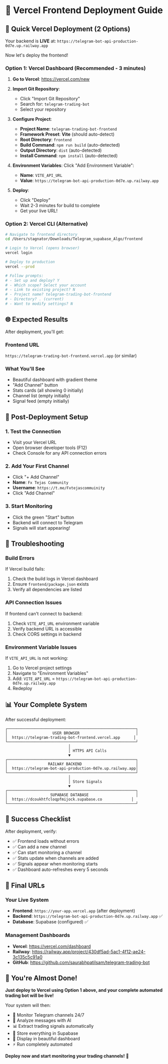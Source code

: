 # 🚀 Vercel Frontend Deployment Guide

## 🎯 Quick Vercel Deployment (2 Options)

Your backend is **LIVE** at: `https://telegram-bot-api-production-0d7e.up.railway.app`

Now let's deploy the frontend!

### Option 1: Vercel Dashboard (Recommended - 3 minutes)

1. **Go to Vercel**: https://vercel.com/new

2. **Import Git Repository**:
   - Click "Import Git Repository"
   - Search for: `telegram-trading-bot`
   - Select your repository

3. **Configure Project**:
   - **Project Name**: `telegram-trading-bot-frontend`
   - **Framework Preset**: **Vite** (should auto-detect)
   - **Root Directory**: `frontend`
   - **Build Command**: `npm run build` (auto-detected)
   - **Output Directory**: `dist` (auto-detected)
   - **Install Command**: `npm install` (auto-detected)

4. **Environment Variables**:
   Click "Add Environment Variable":
   - **Name**: `VITE_API_URL`
   - **Value**: `https://telegram-bot-api-production-0d7e.up.railway.app`

5. **Deploy**:
   - Click "Deploy"
   - Wait 2-3 minutes for build to complete
   - Get your live URL!

### Option 2: Vercel CLI (Alternative)

```bash
# Navigate to frontend directory
cd /Users/stagnator/Downloads/Telegram_supabase_Algo/frontend

# Login to Vercel (opens browser)
vercel login

# Deploy to production
vercel --prod

# Follow prompts:
# - Set up and deploy? Y
# - Which scope? Select your account
# - Link to existing project? N
# - Project name? telegram-trading-bot-frontend
# - Directory? . (current)
# - Want to modify settings? N
```

## 🌐 Expected Results

After deployment, you'll get:

### Frontend URL
`https://telegram-trading-bot-frontend.vercel.app` (or similar)

### What You'll See
- Beautiful dashboard with gradient theme
- "Add Channel" button
- Stats cards (all showing 0 initially)
- Channel list (empty initially)
- Signal feed (empty initially)

## 🔧 Post-Deployment Setup

### 1. Test the Connection
- Visit your Vercel URL
- Open browser developer tools (F12)
- Check Console for any API connection errors

### 2. Add Your First Channel
- Click "+ Add Channel"
- **Name**: `Fx Tejas Community`
- **Username**: `https://t.me/Fxtejascommuinity`
- Click "Add Channel"

### 3. Start Monitoring
- Click the green "Start" button
- Backend will connect to Telegram
- Signals will start appearing!

## 🚨 Troubleshooting

### Build Errors
If Vercel build fails:
1. Check the build logs in Vercel dashboard
2. Ensure `frontend/package.json` exists
3. Verify all dependencies are listed

### API Connection Issues
If frontend can't connect to backend:
1. Check `VITE_API_URL` environment variable
2. Verify backend URL is accessible
3. Check CORS settings in backend

### Environment Variable Issues
If `VITE_API_URL` is not working:
1. Go to Vercel project settings
2. Navigate to "Environment Variables"
3. Add: `VITE_API_URL` = `https://telegram-bot-api-production-0d7e.up.railway.app`
4. Redeploy

## 📊 Your Complete System

After successful deployment:

```
┌─────────────────────────────────────────────────────────┐
│                    USER BROWSER                         │
│  https://telegram-trading-bot-frontend.vercel.app      │
└─────────────────────────────────────────────────────────┘
                            │
                            │ HTTPS API Calls
                            ▼
┌─────────────────────────────────────────────────────────┐
│                  RAILWAY BACKEND                        │
│  https://telegram-bot-api-production-0d7e.up.railway.app│
└─────────────────────────────────────────────────────────┘
                            │
                            │ Store Signals
                            ▼
┌─────────────────────────────────────────────────────────┐
│                   SUPABASE DATABASE                     │
│  https://dcoukhtfcloqpfmijock.supabase.co             │
└─────────────────────────────────────────────────────────┘
```

## 🎉 Success Checklist

After deployment, verify:

- ✅ Frontend loads without errors
- ✅ Can add a new channel
- ✅ Can start monitoring a channel
- ✅ Stats update when channels are added
- ✅ Signals appear when monitoring starts
- ✅ Dashboard auto-refreshes every 5 seconds

## 🔗 Final URLs

### Your Live System
- **Frontend**: `https://your-app.vercel.app` (after deployment)
- **Backend**: `https://telegram-bot-api-production-0d7e.up.railway.app` ✅
- **Database**: Supabase (configured) ✅

### Management Dashboards
- **Vercel**: https://vercel.com/dashboard
- **Railway**: https://railway.app/project/430df5ad-5ac1-4f12-ae24-3c135c5c91a0
- **GitHub**: https://github.com/saurabhpatilsam/telegram-trading-bot

## 🎊 You're Almost Done!

**Just deploy to Vercel using Option 1 above, and your complete automated trading bot will be live!**

Your system will then:
- 🤖 Monitor Telegram channels 24/7
- 🧠 Analyze messages with AI
- 📊 Extract trading signals automatically
- 💾 Store everything in Supabase
- 🎨 Display in beautiful dashboard
- ⚡ Run completely automated

**Deploy now and start monitoring your trading channels!** 🚀
